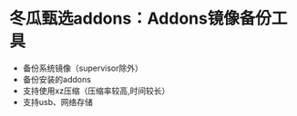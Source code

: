 # 冬瓜甄选addons：Addons镜像备份工具

- 备份系统镜像（supervisor除外）
- 备份安装的addons
- 支持使用xz压缩（压缩率较高,时间较长）
- 支持usb、网络存储
